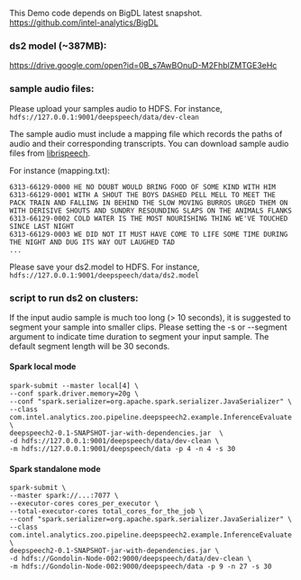 
This Demo code depends on BigDL latest snapshot.
https://github.com/intel-analytics/BigDL

### ds2 model (~387MB):
https://drive.google.com/open?id=0B_s7AwBOnuD-M2FhblZMTGE3eHc

### sample audio files:

Please upload your samples audio to HDFS. For instance, ```hdfs://127.0.0.1:9001/deepspeech/data/dev-clean```

The sample audio must include a mapping file which records the paths of audio and their corresponding transcripts. You can download sample audio files from [librispeech](http://www.openslr.org/12/).

For instance (mapping.txt):

```
6313-66129-0000 HE NO DOUBT WOULD BRING FOOD OF SOME KIND WITH HIM
6313-66129-0001 WITH A SHOUT THE BOYS DASHED PELL MELL TO MEET THE PACK TRAIN AND FALLING IN BEHIND THE SLOW MOVING BURROS URGED THEM ON WITH DERISIVE SHOUTS AND SUNDRY RESOUNDING SLAPS ON THE ANIMALS FLANKS
6313-66129-0002 COLD WATER IS THE MOST NOURISHING THING WE'VE TOUCHED SINCE LAST NIGHT
6313-66129-0003 WE DID NOT IT MUST HAVE COME TO LIFE SOME TIME DURING THE NIGHT AND DUG ITS WAY OUT LAUGHED TAD
...
```

Please save your ds2.model to HDFS. For instance, ```hdfs://127.0.0.1:9001/deepspeech/data/ds2.model```


### script to run ds2 on clusters:
If the input audio sample is much too long (> 10 seconds), it is suggested to segment your sample into smaller clips. Please setting the -s or --segment argument to indicate time duration to segment your input sample. The default segment length will be 30 seconds.


#### Spark local mode
```shell
spark-submit --master local[4] \
--conf spark.driver.memory=20g \
--conf "spark.serializer=org.apache.spark.serializer.JavaSerializer" \
--class com.intel.analytics.zoo.pipeline.deepspeech2.example.InferenceEvaluate \
deepspeech2-0.1-SNAPSHOT-jar-with-dependencies.jar  \
-d hdfs://127.0.0.1:9001/deepspeech/data/dev-clean \
-m hdfs://127.0.0.1:9001/deepspeech/data -p 4 -n 4 -s 30
```

#### Spark standalone mode
```shell
spark-submit \
--master spark://...:7077 \
--executor-cores cores_per_executor \
--total-executor-cores total_cores_for_the_job \
--conf "spark.serializer=org.apache.spark.serializer.JavaSerializer" \
--class com.intel.analytics.zoo.pipeline.deepspeech2.example.InferenceEvaluate \
deepspeech2-0.1-SNAPSHOT-jar-with-dependencies.jar \
-d hdfs://Gondolin-Node-002:9000/deepspeech/data/dev-clean \
-m hdfs://Gondolin-Node-002:9000/deepspeech/data -p 9 -n 27 -s 30
```
